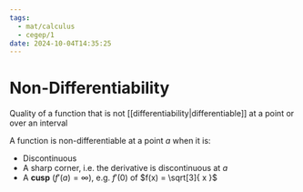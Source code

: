 ```yaml
---
tags:
  - mat/calculus
  - cegep/1
date: 2024-10-04T14:35:25
---
```


# Non-Differentiability

Quality of a function that is not [[differentiability|differentiable]] at a point or over an interval

A function is non-differentiable at a point $a$ when it is:

- Discontinuous
- A sharp corner, i.e. the derivative is discontinuous at $a$
- A **cusp** ($f'(a) = \infty$), e.g. $f'(0)$ of $f(x) = \sqrt[3]{ x }$

